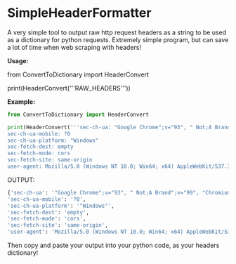 # SimpleHeaderFormatter
A very simple tool to output raw http request headers as a string to be used as a dictionary for python requests. Extremely simple program, but can save a lot of time when web scraping with headers!

**Usage:**

from ConvertToDictionary import HeaderConvert

print(HeaderConvert('''RAW_HEADERS'''))


**Example:**

```python
from ConvertToDictionary import HeaderConvert

print(HeaderConvert('''sec-ch-ua: "Google Chrome";v="93", " Not;A Brand";v="99", "Chromium";v="93"
sec-ch-ua-mobile: ?0
sec-ch-ua-platform: "Windows"
sec-fetch-dest: empty
sec-fetch-mode: cors
sec-fetch-site: same-origin
user-agent: Mozilla/5.0 (Windows NT 10.0; Win64; x64) AppleWebKit/537.36 (KHTML, like Gecko) Chrome/93.0.4577.82 Safari/537.36'''))
```

OUTPUT: 
```python
{'sec-ch-ua': '"Google Chrome";v="93", " Not;A Brand";v="99", "Chromium";v="93"',
'sec-ch-ua-mobile': '?0',
'sec-ch-ua-platform': '"Windows"',
'sec-fetch-dest': 'empty',
'sec-fetch-mode': 'cors',
'sec-fetch-site': 'same-origin',
'user-agent': 'Mozilla/5.0 (Windows NT 10.0; Win64; x64) AppleWebKit/537.36 (KHTML, like Gecko) Chrome/93.0.4577.82 Safari/537.36'}
```

Then copy and paste your output into your python code, as your headers dictionary!
